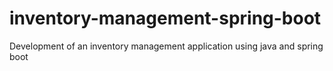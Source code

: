 # inventory-management-spring-boot
Development of an inventory management application using java and spring boot 
